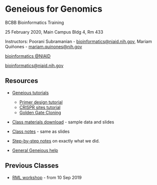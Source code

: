 # Geneious for Genomics

BCBB Bioinformatics Training

25 February 2020, Main Campus Bldg 4, Rm 433

Instructors: Poorani Subramanian - bioinformatics@niaid.nih.gov, Mariam Quiñones - mariam.quinones@nih.gov

[bioinformatics @NIAID](https://bioinformatics.niaid.nih.gov/)

bioinformatics@niaid.nih.gov

## Resources

- [Geneious tutorials](https://www.geneious.com/tutorials/)

  - [Primer design tutorial](https://www.geneious.com/tutorials/primer-design-prime/)
  - [CRISPR sites tutorial](https://www.geneious.com/tutorials/finding-crispr-sites-r9/)
  - [Golden Gate Cloning](https://www.geneious.com/tutorials/golden-gate-cloning/)

- [Class materials download](https://proj-bip-prod-publicread.s3.amazonaws.com/training/geneious/GeneiousTraining_25Feb2020.zip) - sample data and slides

- [Class notes](notes.md) - same as slides

- [Step-by-step notes](Step_by_step_class_Workflow.md) on exactly what we did.

- [General Geneious help](https://www.geneious.com/academic/resources/)

  

## Previous Classes
- [RML workshop](https://github.com/niaid/geneioustraining/tree/RML-2019) - from 10 Sep 2019